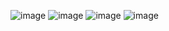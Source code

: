 ![image](https://github.com/user-attachments/assets/f78594e0-cee2-4a1f-8bd9-ad9c82488770)
![image](https://github.com/user-attachments/assets/4994e835-8294-4169-a100-b53aa0313af0)
![image](https://github.com/user-attachments/assets/7d6ac515-6461-4af6-90e0-46538c65c80d)
![image](https://github.com/user-attachments/assets/6dfd2def-ce4b-4897-9bf6-dd6aeb48a461)
